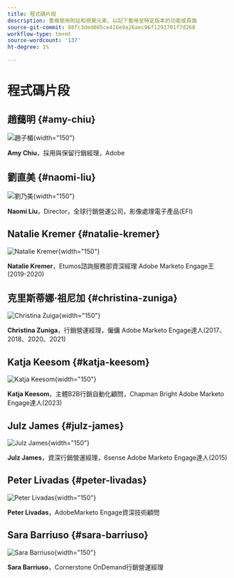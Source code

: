 ```yaml
---
title: 程式碼片段
description: 重複使用附註和視覺元素，以記下套用至特定版本的功能或頁面
source-git-commit: 80fc3ded085ce416e9a26aec96f1293701f7d268
workflow-type: tm+mt
source-wordcount: '137'
ht-degree: 1%

---
```


# 程式碼片段

## 趙藹明 {#amy-chiu}

![趙子楣](/help/marketo-tutorial-implementing-new-instance/assets/amy-chiu.png){width="150"}

**Amy Chiu**，採用與保留行銷經理，Adobe

## 劉直美 {#naomi-liu}

![劉乃美](/help/marketo-tutorial-implementing-new-instance/assets/naomi-liu.png){width="150"}

**Naomi Liu**，Director，全球行銷營運公司，影像處理電子產品(EFI)

## Natalie Kremer {#natalie-kremer}

![Natalie Kremer](/help/marketo-tutorial-implementing-new-instance/assets/natalie-kremer.png){width="150"}

**Natalie Kremer**，Etumos諮詢服務部資深經理
Adobe Marketo Engage王(2019-2020)

## 克里斯蒂娜·祖尼加 {#christina-zuniga}

![Christina Zuiga](/help/marketo-tutorial-implementing-new-instance/assets/christina-zuniga.png){width="150"}

**Christina Zuniga**，行銷營運經理，僱傭
Adobe Marketo Engage達人(2017、2018、2020、2021)

## Katja Keesom {#katja-keesom}

![Katja Keesom](/help/marketo-tutorial-implementing-new-instance/assets/katja-keesom.png){width="150"}

**Katja Keesom**，主體B2B行銷自動化顧問，Chapman Bright
Adobe Marketo Engage達人(2023)

## Julz James {#julz-james}

![Julz James](/help/marketo-tutorial-implementing-new-instance/assets/julz-james.png){width="150"}

**Julz James**，資深行銷營運經理，6sense
Adobe Marketo Engage達人(2015)

## Peter Livadas {#peter-livadas}

![Peter Livadas](/help/marketo-tutorial-implementing-new-instance/assets/peter_livadas.png){width="150"}

**Peter Livadas**，AdobeMarketo Engage資深技術顧問

## Sara Barriuso {#sara-barriuso}

![Sara Barriuso](/help/marketo-tutorial-implementing-new-instance/assets/sara_barriuso.png){width="150"}

**Sara Barriuso**，Cornerstone OnDemand行銷營運經理

